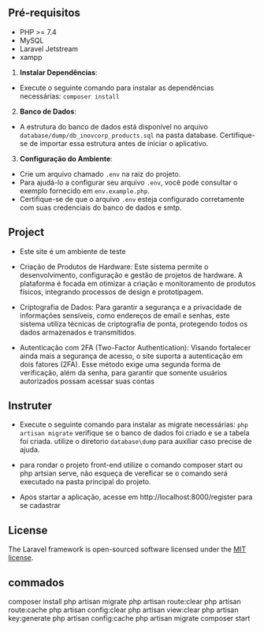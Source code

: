 ## Pré-requisitos

- PHP >= 7.4
- MySQL
- Laravel Jetstream
- xampp

1. **Instalar Dependências**:

- Execute o seguinte comando para instalar as dependências necessárias: `composer install`

2. **Banco de Dados**:

- A estrutura do banco de dados está disponível no arquivo `database/dump/db_inovcorp_products.sql` na pasta database. Certifique-se de importar essa estrutura antes de iniciar o aplicativo.

3. **Configuração do Ambiente**:

- Crie um arquivo chamado `.env` na raiz do projeto.
- Para ajudá-lo a configurar seu arquivo `.env`, você pode consultar o exemplo fornecido em `env.example.php`.
- Certifique-se de que o arquivo `.env` esteja configurado corretamente com suas credenciais do banco de dados e smtp.

## Project

- Este site é um ambiente de teste

- Criação de Produtos de Hardware: Este sistema permite o desenvolvimento, configuração e gestão de projetos de hardware. A plataforma é focada em otimizar a criação e monitoramento de produtos físicos, integrando processos de design e prototipagem.

- Criptografia de Dados: Para garantir a segurança e a privacidade de informações sensíveis, como endereços de email e senhas, este sistema utiliza técnicas de criptografia de ponta, protegendo todos os dados armazenados e transmitidos.

- Autenticação com 2FA (Two-Factor Authentication): Visando fortalecer ainda mais a segurança de acesso, o site suporta a autenticação em dois fatores (2FA). Esse método exige uma segunda forma de verificação, além da senha, para garantir que somente usuários autorizados possam acessar suas contas

## Instruter

- Execute o seguinte comando para instalar as migrate necessárias: `php artisan migrate` verifique se o banco de dados foi criado e se a tabela foi criada. utilize o diretorio `database\dump` para auxiliar caso precise de ajuda.

- para rondar o projeto front-end utilize o comando composer start ou php artsian serve, não esqueça de vereficar se o comando será executado na pasta principal do projeto.

- Apos startar a aplicação, acesse em http://localhost:8000/register para se cadastrar

## License

The Laravel framework is open-sourced software licensed under the [MIT license](https://opensource.org/licenses/MIT).

## commados

composer install
php artisan migrate
php artisan route:clear
php artisan route:cache
php artisan config:clear
php artisan view:clear
php artisan key:generate
php artisan config:cache
php artisan migrate
composer start
